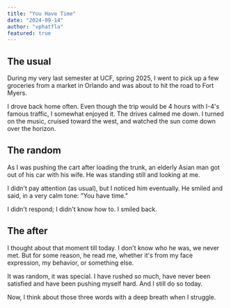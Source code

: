 ```yaml
---
title: "You Have Time"
date: "2024-09-14"
author: "vphatfla"
featured: true
---
```


## The usual

During my very last semester at UCF, spring 2025, I went to pick up a few groceries from a market in Orlando and was about to hit the road to Fort Myers.

I drove back home often. Even though the trip would be 4 hours with I-4's famous traffic, I somewhat enjoyed it. The drives calmed me down. I turned on the music, cruised toward the west, and watched the sun come down over the horizon.

## The random

As I was pushing the cart after loading the trunk, an elderly Asian man got out of his car with his wife. He was standing still and looking at me.

I didn't pay attention (as usual), but I noticed him eventually. He smiled and said, in a very calm tone: "You have time."

I didn't respond; I didn't know how to. I smiled back.

## The after

I thought about that moment till today. I don't know who he was, we never met. But for some reason, he read me, whether it's from my face expression, my behavior, or something else.

It was random, it was special. I have rushed so much, have never been satisfied and have been pushing myself hard. And I still do so today.

Now, I think about those three words with a deep breath when I struggle.
